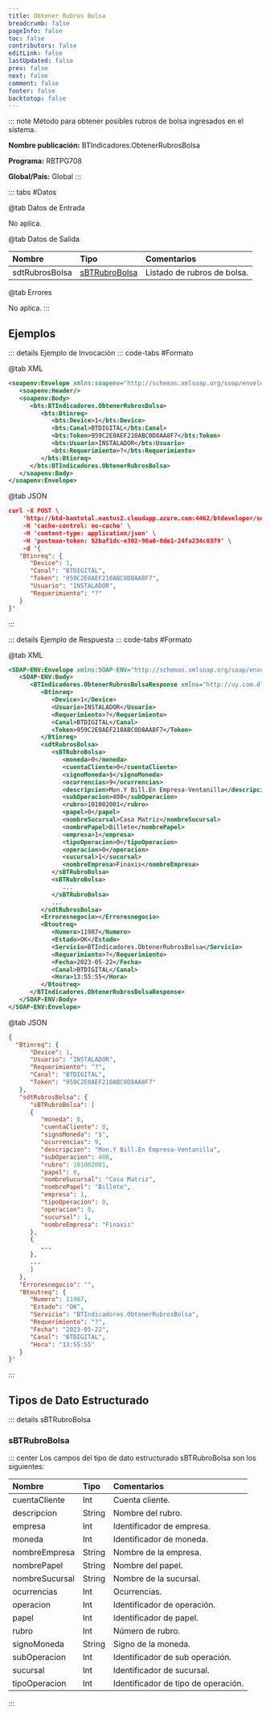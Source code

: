```yaml
---
title: Obtener Rubros Bolsa
breadcrumb: false
pageInfo: false
toc: false
contributors: false
editLink: false
lastUpdated: false
prev: false
next: false
comment: false
footer: false
backtotop: false
---
```


<!-- ABRE DATOS DEL MÉTODO -->
::: note Método para obtener posibles rubros de bolsa ingresados en el sistema.

**Nombre publicación:** BTIndicadores.ObtenerRubrosBolsa

**Programa:** RBTPG708

**Global/País:** Global
:::
<!-- CIERRA DATOS DEL MÉTODO -->

<!-- ABRE TABLA DE DATOS -->
::: tabs #Datos 

@tab Datos de Entrada

No aplica.

@tab Datos de Salida

Nombre | Tipo | Comentarios
:--------- | :----------- | :-----------
sdtRubrosBolsa | [sBTRubroBolsa](#sbtrubrobolsa) | Listado de rubros de bolsa.

@tab Errores

No aplica.
::: 
<!-- CIERRA TABLA DE DATOS -->

## **Ejemplos**

<!-- ABRE EJEMPLO DE INVOCACIÓN -->
::: details Ejemplo de Invocación 
::: code-tabs #Formato

@tab XML
```xml
<soapenv:Envelope xmlns:soapenv="http://schemas.xmlsoap.org/soap/envelope/" xmlns:bts="http://uy.com.dlya.bantotal/BTSOA/">
   <soapenv:Header/>
   <soapenv:Body>
      <bts:BTIndicadores.ObtenerRubrosBolsa>
         <bts:Btinreq>
            <bts:Device>1</bts:Device>
            <bts:Canal>BTDIGITAL</bts:Canal>
            <bts:Token>959C2E0AEF210ABC0D8AA8F7</bts:Token>
            <bts:Usuario>INSTALADOR</bts:Usuario>
            <bts:Requerimiento>?</bts:Requerimiento>
         </bts:Btinreq>
      </bts:BTIndicadores.ObtenerRubrosBolsa>
   </soapenv:Body>
</soapenv:Envelope>
```

@tab JSON
```json
curl -X POST \
	'http://btd-bantotal.eastus2.cloudapp.azure.com:4462/btdeveloper/servlet/com.dlya.bantotal.odwsbt_BTIndicadores?ObtenerRubrosBolsa' \
	-H 'cache-control: no-cache' \
	-H 'content-type: application/json' \
	-H 'postman-token: 52baf1dc-e302-90a6-0de1-24fa234c0379' \
	-d '{
   "Btinreq": {
      "Device": 1,
      "Canal": "BTDIGITAL",
      "Token": "959C2E0AEF210ABC0D8AA8F7",
      "Usuario": "INSTALADOR",
      "Requerimiento": "?"
   }
}'
```
:::
<!-- CIERRA EJEMPLO DE INVOCACIÓN -->

<!-- ABRE EJEMPLO DE RESPUESTA -->
::: details Ejemplo de Respuesta 
::: code-tabs #Formato

@tab XML
```xml
<SOAP-ENV:Envelope xmlns:SOAP-ENV="http://schemas.xmlsoap.org/soap/envelope/" xmlns:xsd="http://www.w3.org/2001/XMLSchema" xmlns:SOAP-ENC="http://schemas.xmlsoap.org/soap/encoding/" xmlns:xsi="http://www.w3.org/2001/XMLSchema-instance">
   <SOAP-ENV:Body>
      <BTIndicadores.ObtenerRubrosBolsaResponse xmlns="http://uy.com.dlya.bantotal/BTSOA/">
         <Btinreq>
            <Device>1</Device>
            <Usuario>INSTALADOR</Usuario>
            <Requerimiento>?</Requerimiento>
            <Canal>BTDIGITAL</Canal>
            <Token>959C2E0AEF210ABC0D8AA8F7</Token>
         </Btinreq>
         <sdtRubrosBolsa>
            <sBTRubroBolsa>
               <moneda>0</moneda>
               <cuentaCliente>0</cuentaCliente>
               <signoMoneda>$</signoMoneda>
               <ocurrencias>9</ocurrencias>
               <descripcion>Mon.Y Bill.En Empresa-Ventanilla</descripcion>
               <subOperacion>400</subOperacion>
               <rubro>101002001</rubro>
               <papel>0</papel>
               <nombreSucursal>Casa Matriz</nombreSucursal>
               <nombrePapel>Billete</nombrePapel>
               <empresa>1</empresa>
               <tipoOperacion>0</tipoOperacion>
               <operacion>0</operacion>
               <sucursal>1</sucursal>
               <nombreEmpresa>Finaxis</nombreEmpresa>
            </sBTRubroBolsa>
            <sBTRubroBolsa>
               ...
            </sBTRubroBolsa>
            ...
         </sdtRubrosBolsa>
         <Erroresnegocio></Erroresnegocio>
         <Btoutreq>
            <Numero>11987</Numero>
            <Estado>OK</Estado>
            <Servicio>BTIndicadores.ObtenerRubrosBolsa</Servicio>
            <Requerimiento>?</Requerimiento>
            <Fecha>2023-05-22</Fecha>
            <Canal>BTDIGITAL</Canal>
            <Hora>13:55:55</Hora>
         </Btoutreq>
      </BTIndicadores.ObtenerRubrosBolsaResponse>
   </SOAP-ENV:Body>
</SOAP-ENV:Envelope>
```

@tab JSON
```json
{
  "Btinreq": {
      "Device": 1,
      "Usuario": "INSTALADOR",
      "Requerimiento": "?",
      "Canal": "BTDIGITAL",
      "Token": "959C2E0AEF210ABC0D8AA8F7"
   },
   "sdtRubrosBolsa": {
      "sBTRubroBolsa": [
      {
         "moneda": 0,
         "cuentaCliente": 0,
         "signoMoneda": "$",
         "ocurrencias": 9,
         "descripcion": "Mon.Y Bill.En Empresa-Ventanilla",
         "subOperacion": 400,
         "rubro": 101002001,
         "papel": 0,
         "nombreSucursal": "Casa Matriz",
         "nombrePapel": "Billete",
         "empresa": 1,
         "tipoOperacion": 0,
         "operacion": 0,
         "sucursal": 1,
         "nombreEmpresa": "Finaxis"
      },
      {
         ...
      },
      ...
      ]
   },
   "Erroresnegocio": "",
   "Btoutreq": {
      "Numero": 11987,
      "Estado": "OK",
      "Servicio": "BTIndicadores.ObtenerRubrosBolsa",
      "Requerimiento": "?",
      "Fecha": "2023-05-22",
      "Canal": "BTDIGITAL",
      "Hora": "13:55:55"
   }
}'
```
:::
<!-- CIERRA EJEMPLO DE RESPUESTA -->

## **Tipos de Dato Estructurado**

<!-- ABRE SDT -->
::: details sBTRubroBolsa  

### sBTRubroBolsa

::: center 
Los campos del tipo de dato estructurado sBTRubroBolsa son los siguientes: 

Nombre | Tipo | Comentarios 
:--------- | :----------- | :----------- 
cuentaCliente | Int | Cuenta cliente. 
descripcion | String | Nombre del rubro.   
empresa | Int | Identificador de empresa. 
moneda | Int | Identificador de moneda. 
nombreEmpresa | String | Nombre de la empresa. 
nombrePapel | String | Nombre del papel.   
nombreSucursal | String | Nombre de la sucursal. 
ocurrencias | Int | Ocurrencias.    
operacion | Int | Identificador de operación.      
papel | Int | Identificador de papel. 
rubro | Int | Número de rubro. 
signoMoneda | String | Signo de la moneda.   
subOperacion | Int | Identificador de sub operación.  
sucursal | Int | Identificador de sucursal. 
tipoOperacion | Int | Identificador de tipo de operación. 
:::
<!-- CIERRA SDT -->
